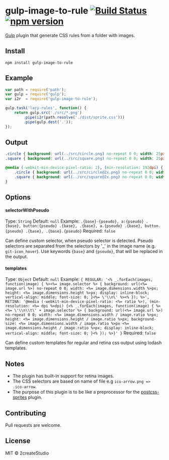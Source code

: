 # gulp-image-to-rule [![Build Status](https://travis-ci.org/2createStudio/gulp-image-to-rule.svg?branch=master)](https://travis-ci.org/2createStudio/postcss-sprites) [![npm version](https://badge.fury.io/js/gulp-image-to-rule.svg)](http://badge.fury.io/js/gulp-image-to-rule)
[Gulp](https://github.com/gulpjs/gulp) plugin that generate CSS rules from a folder with images.

## Install

```
npm install gulp-image-to-rule
```

## Example

```javascript
var path = require('path');
var gulp = require('gulp');
var i2r  = require('gulp-image-to-rule');

gulp.task('lazy-rules', function() {
	return gulp.src('./src/*.png')
		.pipe(i2r(path.resolve('./dist/sprite.css')))
		.pipe(gulp.dest('.'));
});
```

## Output
```css
.circle { background: url(../src/circle.png) no-repeat 0 0; width: 25px; height: 25px; }
.square { background: url(../src/square.png) no-repeat 0 0; width: 25px; height: 25px; }

@media (-webkit-min-device-pixel-ratio: 2), (min-resolution: 192dpi) {
	.circle { background: url(../src/circle@2x.png) no-repeat 0 0; width: 25px; height: 25px; background-size: 25px 25px; }
	.square { background: url(../src/square@2x.png) no-repeat 0 0; width: 25px; height: 25px; background-size: 25px 25px; }
}
```


## Options

#### selectorWithPseudo

Type: `String`
Default: `null`
Example: `.{base}-{pseudo}, a:{pseudo} .{base}, button:{pseudo} .{base}, .{base}, a.{pseudo} .{base}, button.{pseudo} .{base}, .{base}.{pseudo}`
Required: `false`

Can define custom selector, when pseudo selector is detected. Pseudo selectors are separated from the selectors by '_' in the image name (e.g. `git-icon_hover`). Use keywords `{base}` and `{pseudo}`, that will be replaced in the output.


#### templates

Type: `Object`
Default: `null`
Example: `{
	REGULAR: '<% _.forEach(images, function(image) { %><%= image.selector %> { background: url(<%= image.url %>) no-repeat 0 0; width: <%= image.dimensions.width %>px; height: <%= image.dimensions.height %>px; display: inline-block; vertical-align: middle; font-size: 0; }<%= \'\\n\' %><% }); %>',
	RETINA: '@media (-webkit-min-device-pixel-ratio: <%= ratio %>), (min-resolution: <%= dpi %>dpi) {<% _.forEach(images, function(image) { %><%= \'\\n\\t\' + image.selector %> { background: url(<%= image.url %>) no-repeat 0 0; width: <%= image.dimensions.width / image.ratio %>px; height: <%= image.dimensions.height / image.ratio %>px; background-size: <%= image.dimensions.width / image.ratio %>px <%= image.dimensions.height / image.ratio %>px; display: inline-block; vertical-align: middle; font-size: 0; }<% }); %>}'
}`
Required: `false`

Can define custom templates for regular and retina css output using lodash templates.


## Notes

- The plugin has built-in support for retina images.
- The CSS selectors are based on name of file e.g `ico-arrow.png => .ico-arrow`.
- The purpose of this plugin is to be like a preprocessor for the [postcss-sprites](https://github.com/2createStudio/postcss-sprites) plugin.

## Contributing

Pull requests are welcome.

## License
MIT © 2createStudio
